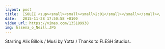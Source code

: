 ```yaml
---
layout: post
title:  ISOLÉE <sup><small><small><small>2:01</small></small></small></sup>
date:   2015-11-28 17:50:58 +0100
video_url: https://vimeo.com/135189938
img: Essena_o_Neill.JPG
---
```


Starring Alix Billois / Musi by Yotta / Thanks to FLESH Studios.
<BR>
	<BR>